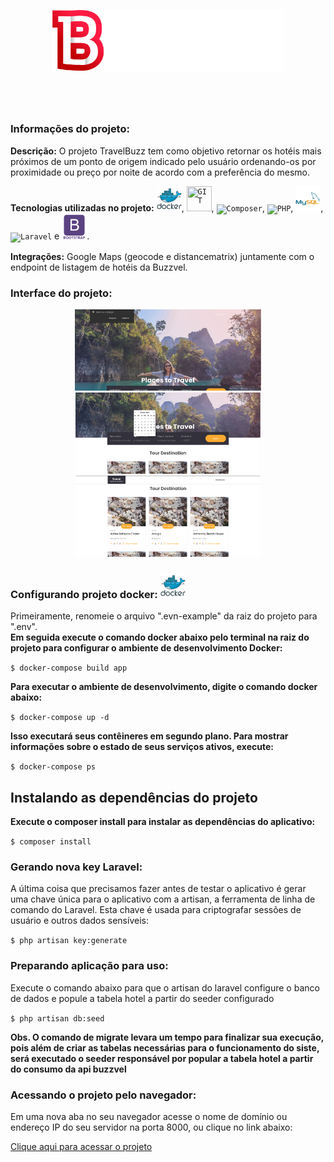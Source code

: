 <br> <br>

<div align="center">  
    <img alt="Buzzvel" height="100" src="public/readme/buzzvel.png">
</div>

<br><br>

##

### Informações do projeto:

**Descrição:**  O projeto TravelBuzz tem como objetivo retornar os hotéis mais próximos de um ponto de origem indicado pelo usuário ordenando-os por proximidade ou preço por noite de acordo com a preferência do mesmo.

**Tecnologias utilizadas no projeto:** <code><img src="https://raw.githubusercontent.com/devicons/devicon/master/icons/docker/docker-original-wordmark.svg" title="DOCKER" width="40" height="40"/></code>, <code><img src="https://www.vectorlogo.zone/logos/git-scm/git-scm-icon.svg" title="GIT" width="40" height="40"/></code>,  <code><img alt="Composer"   height="40" src="http://icons.luizlima.online/composer/composer-original.svg"></code>,  <code><img alt="PHP"        height="40" src="http://icons.luizlima.online/php/php-original.svg"></code>, <code><img src="https://raw.githubusercontent.com/devicons/devicon/master/icons/mysql/mysql-original-wordmark.svg" title="MYSQL" width="40" height="40"/></code>, <code><img alt="Laravel"    height="40" src="http://icons.luizlima.online/laravel/laravel-plain.svg"></code> e <code><img src="https://raw.githubusercontent.com/devicons/devicon/master/icons/bootstrap/bootstrap-plain-wordmark.svg" title="BOOTSTRAP" width="40" height="40"/></code>. 

**Integrações:** Google Maps (geocode e distancematrix) juntamente com o endpoint de listagem de hotéis da Buzzvel.     

### Interface do projeto:

<div align="center">  
    <code><img alt="destination" height="130" src="public/readme/destination_geolocation.png"></code>
    <code><img alt="destination" height="130" src="public/readme/destination_calendar.png"></code>
    <code><img alt="destination" height="130" src="public/readme/destination_tour.png"></code>
</div>

### Configurando projeto docker: <code><img src="https://raw.githubusercontent.com/devicons/devicon/master/icons/docker/docker-original-wordmark.svg" title="DOCKER" width="40" height="40"/></code>

Primeiramente, renomeie o arquivo ".evn-example" da raiz do projeto para ".env".<br/> 
**Em seguida execute o comando docker abaixo pelo terminal na raiz do projeto para configurar o ambiente de desenvolvimento Docker:**

`$ docker-compose build app`

**Para executar o ambiente de desenvolvimento, digite o comando docker abaixo:**

`$ docker-compose up -d`

**Isso executará seus contêineres em segundo plano. Para mostrar informações sobre o estado de seus serviços ativos, execute:**

`$ docker-compose ps`

## Instalando as dependências do projeto

**Execute o composer install para instalar as dependências do aplicativo:**

`$ composer install`

### Gerando nova key Laravel:

A última coisa que precisamos fazer antes de testar o aplicativo é gerar uma chave única para o aplicativo com a artisan, a ferramenta de linha de comando do Laravel. Esta chave é usada para criptografar sessões de usuário e outros dados sensíveis:

`$ php artisan key:generate`

### Preparando aplicação para uso:

Execute o comando abaixo para que o artisan do laravel configure o banco de dados e popule a tabela hotel a partir do seeder configurado

`$ php artisan db:seed`

**Obs. O comando de migrate levara um tempo para finalizar sua execução, pois além de criar as tabelas necessárias para o funcionamento do siste, será executado o seeder responsável por popular a tabela hotel a partir do consumo da api buzzvel**


### Acessando o projeto pelo navegador:

Em uma nova aba no seu navegador acesse o nome de domínio ou endereço IP do seu servidor na porta 8000, ou clique no link abaixo:

[Clique aqui para acessar o projeto](http://localhost:8000)
